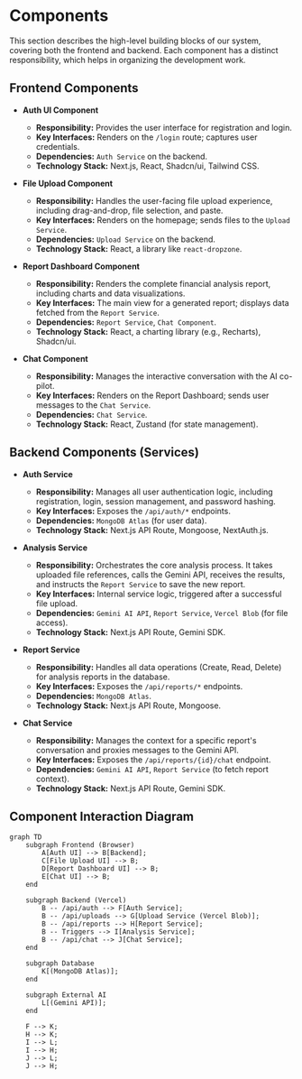 # Components

This section describes the high-level building blocks of our system, covering both the frontend and backend. Each component has a distinct responsibility, which helps in organizing the development work.

## Frontend Components

  * **Auth UI Component**

      * **Responsibility:** Provides the user interface for registration and login.
      * **Key Interfaces:** Renders on the `/login` route; captures user credentials.
      * **Dependencies:** `Auth Service` on the backend.
      * **Technology Stack:** Next.js, React, Shadcn/ui, Tailwind CSS.

  * **File Upload Component**

      * **Responsibility:** Handles the user-facing file upload experience, including drag-and-drop, file selection, and paste.
      * **Key Interfaces:** Renders on the homepage; sends files to the `Upload Service`.
      * **Dependencies:** `Upload Service` on the backend.
      * **Technology Stack:** React, a library like `react-dropzone`.

  * **Report Dashboard Component**

      * **Responsibility:** Renders the complete financial analysis report, including charts and data visualizations.
      * **Key Interfaces:** The main view for a generated report; displays data fetched from the `Report Service`.
      * **Dependencies:** `Report Service`, `Chat Component`.
      * **Technology Stack:** React, a charting library (e.g., Recharts), Shadcn/ui.

  * **Chat Component**

      * **Responsibility:** Manages the interactive conversation with the AI co-pilot.
      * **Key Interfaces:** Renders on the Report Dashboard; sends user messages to the `Chat Service`.
      * **Dependencies:** `Chat Service`.
      * **Technology Stack:** React, Zustand (for state management).

## Backend Components (Services)

  * **Auth Service**

      * **Responsibility:** Manages all user authentication logic, including registration, login, session management, and password hashing.
      * **Key Interfaces:** Exposes the `/api/auth/*` endpoints.
      * **Dependencies:** `MongoDB Atlas` (for user data).
      * **Technology Stack:** Next.js API Route, Mongoose, NextAuth.js.

  * **Analysis Service**

      * **Responsibility:** Orchestrates the core analysis process. It takes uploaded file references, calls the Gemini API, receives the results, and instructs the `Report Service` to save the new report.
      * **Key Interfaces:** Internal service logic, triggered after a successful file upload.
      * **Dependencies:** `Gemini AI API`, `Report Service`, `Vercel Blob` (for file access).
      * **Technology Stack:** Next.js API Route, Gemini SDK.

  * **Report Service**

      * **Responsibility:** Handles all data operations (Create, Read, Delete) for analysis reports in the database.
      * **Key Interfaces:** Exposes the `/api/reports/*` endpoints.
      * **Dependencies:** `MongoDB Atlas`.
      * **Technology Stack:** Next.js API Route, Mongoose.

  * **Chat Service**

      * **Responsibility:** Manages the context for a specific report's conversation and proxies messages to the Gemini API.
      * **Key Interfaces:** Exposes the `/api/reports/{id}/chat` endpoint.
      * **Dependencies:** `Gemini AI API`, `Report Service` (to fetch report context).
      * **Technology Stack:** Next.js API Route, Gemini SDK.

## Component Interaction Diagram

```mermaid
graph TD
    subgraph Frontend (Browser)
        A[Auth UI] --> B[Backend];
        C[File Upload UI] --> B;
        D[Report Dashboard UI] --> B;
        E[Chat UI] --> B;
    end

    subgraph Backend (Vercel)
        B -- /api/auth --> F[Auth Service];
        B -- /api/uploads --> G[Upload Service (Vercel Blob)];
        B -- /api/reports --> H[Report Service];
        B -- Triggers --> I[Analysis Service];
        B -- /api/chat --> J[Chat Service];
    end
    
    subgraph Database
        K[(MongoDB Atlas)];
    end

    subgraph External AI
        L[(Gemini API)];
    end

    F --> K;
    H --> K;
    I --> L;
    I --> H;
    J --> L;
    J --> H;
